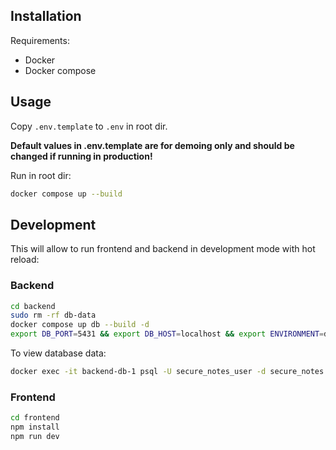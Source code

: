 ## Installation

Requirements:
- Docker
- Docker compose

## Usage

Copy `.env.template` to `.env` in root dir.

**Default values in .env.template are for demoing only and should be changed if running in production!**

Run in root dir:
```sh
docker compose up --build
```

## Development

This will allow to run frontend and backend in development mode with hot reload:

### Backend
```sh
cd backend
sudo rm -rf db-data
docker compose up db --build -d
export DB_PORT=5431 && export DB_HOST=localhost && export ENVIRONMENT=dev && python3 main.py
```

To view database data:
```sh
docker exec -it backend-db-1 psql -U secure_notes_user -d secure_notes
```

### Frontend
```sh
cd frontend
npm install
npm run dev
```
